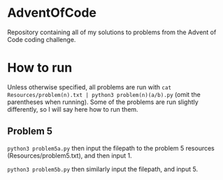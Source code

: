 # AdventOfCode
Repository containing all of my solutions to problems from the Advent of Code coding challenge.

# How to run
Unless otherwise specified, all problems are run with `cat Resources/problem(n).txt | python3 problem(n)(a/b).py` (omit the parentheses when running).
Some of the problems are run slightly differently, so I will say here how to run them.

## Problem 5
`python3 problem5a.py` then input the filepath to the problem 5 resources (Resources/problem5.txt), and then input 1.

`python3 problem5b.py` then similarly input the filepath, and input 5.
